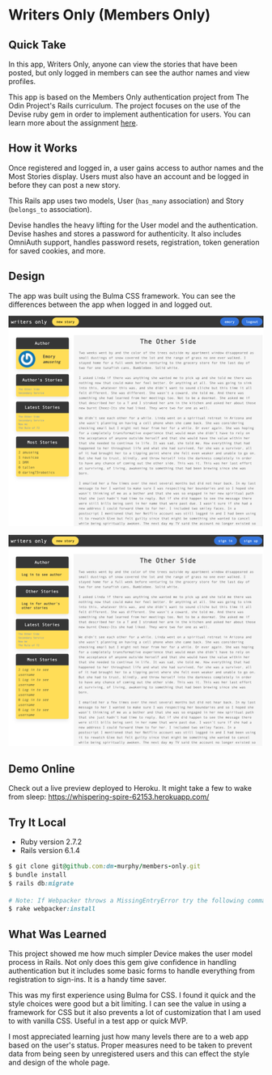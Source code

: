 # Writers Only (Members Only)

## Quick Take

In this app, Writers Only, anyone can view the stories that have been posted, but only logged in members can see the author names and view profiles.

This app is based on the Members Only authentication project from The Odin Project's Rails curriculum. The project focuses on the use of the Devise ruby gem in order to implement authentication for users. You can learn more about the assignment [here](https://www.theodinproject.com/paths/full-stack-ruby-on-rails/courses/ruby-on-rails/lessons/members-only#project-members-only).

## How it Works

Once registered and logged in, a user gains access to author names and the Most Stories display. Users must also have an account and be logged in before they can post a new story.

This Rails app uses two models, User (`has_many` association) and Story (`belongs_to` association). 

Devise handles the heavy lifting for the User model and the authentication. Devise hashes and stores a password for authenticity. It also includes OmniAuth support, handles password resets, registration, token generation for saved cookies, and more. 

## Design

The app was built using the Bulma CSS framework. You can see the differences between the app when logged in and logged out.

![User profile logged in with author data](Writers_Only_Screen_Shot.png)

![User profile logged out with no author or story data shown](Writers_Only_Logged_Out_Screen_Shot.png)

## Demo Online

Check out a live preview deployed to Heroku. It might take a few to wake from sleep: https://whispering-spire-62153.herokuapp.com/

## Try It Local

* Ruby version 2.7.2
* Rails version 6.1.4

```ruby
$ git clone git@github.com:dm-murphy/members-only.git
$ bundle install
$ rails db:migrate

# Note: If Webpacker throws a MissingEntryError try the following command:
$ rake webpacker:install
```

## What Was Learned

This project showed me how much simpler Device makes the user model process in Rails. Not only does this gem give confidence in handling authentication but it includes some basic forms to handle everything from registration to sign-ins. It is a handy time saver.

This was my first experience using Bulma for CSS. I found it quick and the style choices were good but a bit limiting. I can see the value in using a framework for CSS but it also prevents a lot of customization that I am used to with vanilla CSS. Useful in a test app or quick MVP.

I most appreciated learning just how many levels there are to a web app based on the user's status. Proper measures need to be taken to prevent data from being seen by unregistered users and this can effect the style and design of the whole page.